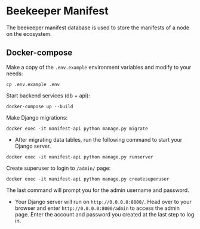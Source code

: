 # Beekeeper Manifest
The beekeeper manifest database is used to store the manifests of a node on the ecosystem.

## Docker-compose
Make a copy of the `.env.example` environment variables and modify to your needs:
```
cp .env.example .env
```

Start backend services (db + api):
```
docker-compose up --build
```

Make Django migrations:
```
docker exec -it manifest-api python manage.py migrate
```

* After migrating data tables, run the following command to start your Django server.
```
docker exec -it manifest-api python manage.py runserver
```

Create superuser to login to `/admin/` page:
```
docker exec -it manifest-api python manage.py createsuperuser
```
The last command will prompt you for the admin username and password.

* Your Django server will run on `http://0.0.0.0:8000/`. Head over to your browser and enter `http://0.0.0.0:8000/admin` to access the admin page. Enter the account and password you created at the last step to log in.
